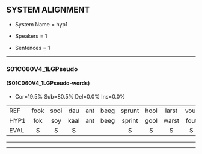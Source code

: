 
## SYSTEM ALIGNMENT

- System Name = hyp1

- Speakers = 1

- Sentences = 1

---

### S01C060V4_1LGPseudo

#### (S01C060V4_1LGPseudo-words)

- Cor=19.5%	Sub=80.5%	Del=0.0%	Ins=0.0%

|  |  |  |  |  |  |  |  |  |  |  |  |  |  |  |  |  |  |  |  |  |  |  |  |  |  |  |  |  |  |  |  |  |  |  |  |  |  |  |  |  |  |
|:--- |:---:|:---:|:---:|:---:|:---:|:---:|:---:|:---:|:---:|:---:|:---:|:---:|:---:|:---:|:---:|:---:|:---:|:---:|:---:|:---:|:---:|:---:|:---:|:---:|:---:|:---:|:---:|:---:|:---:|:---:|:---:|:---:|:---:|:---:|:---:|:---:|:---:|:---:|:---:|:---:|:---:|
| REF | fook | sooi | dau | ant | beeg | sprunt | hool | larst | vout | zwoei | fam | rachts | vaap | * | sprieuw | keng | swoers | doer | plirt | jien | blard | guul | hoekt | neeuw | noork | vid | zans | leum | haans | spaai | sjalt | heik | sank | roen | frijk | eem | schard | grek | dron | snaaf | stuid |
| HYP1 | fok | soy | kaal | ant | beeg | sprint | gool | warst | fout | sooi | fam | racht | faap | sre | spril | keng | swoors | doer | plirt | jeen | plart | gil | hoekt | neel | nort | vit | sans | lum | han | spai | sjilt | hek | sank | goen | vrek | éém | shart | grik | troon | snaf | staat |
| EVAL | S | S | S |  |  | S | S | S | S | S |  | S | S | S | S |  | S |  |  | S | S | S |  | S | S | S | S | S | S | S | S | S |  | S | S | S | S | S | S | S | S |
---

---
